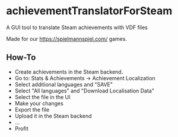 # achievementTranslatorForSteam
A GUI tool to translate Steam achievements with VDF files

Made for our https://spielmannspiel.com/ games.

## How-To

* Create achievements in the Steam backend.  
* Go to: Stats & Achievements -> Achievement Localization
* Select additional languages and "SAVE"
* Select "All languages" and "Download Localisation Data"
* Select the file in the UI
* Make your changes
* Export the file
* Upload it in the Steam backend
* ...
* Profit
